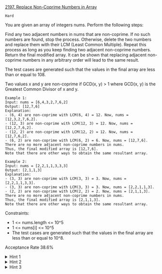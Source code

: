 [2197. Replace Non-Coprime Numbers in Array](https://leetcode.com/problems/replace-non-coprime-numbers-in-array)

`Hard`

You are given an array of integers nums. Perform the following steps:

Find any two adjacent numbers in nums that are non-coprime.
If no such numbers are found, stop the process.
Otherwise, delete the two numbers and replace them with their LCM (Least Common Multiple).
Repeat this process as long as you keep finding two adjacent non-coprime numbers.
Return the final modified array. It can be shown that replacing adjacent non-coprime numbers in any arbitrary order will lead to the same result.

The test cases are generated such that the values in the final array are less than or equal to 108.

Two values x and y are non-coprime if GCD(x, y) > 1 where GCD(x, y) is the Greatest Common Divisor of x and y.

```
Example 1:
Input: nums = [6,4,3,2,7,6,2]
Output: [12,7,6]
Explanation: 
- (6, 4) are non-coprime with LCM(6, 4) = 12. Now, nums = [12,3,2,7,6,2].
- (12, 3) are non-coprime with LCM(12, 3) = 12. Now, nums = [12,2,7,6,2].
- (12, 2) are non-coprime with LCM(12, 2) = 12. Now, nums = [12,7,6,2].
- (6, 2) are non-coprime with LCM(6, 2) = 6. Now, nums = [12,7,6].
There are no more adjacent non-coprime numbers in nums.
Thus, the final modified array is [12,7,6].
Note that there are other ways to obtain the same resultant array.

Example 2:
Input: nums = [2,2,1,1,3,3,3]
Output: [2,1,1,3]
Explanation: 
- (3, 3) are non-coprime with LCM(3, 3) = 3. Now, nums = [2,2,1,1,3,3].
- (3, 3) are non-coprime with LCM(3, 3) = 3. Now, nums = [2,2,1,1,3].
- (2, 2) are non-coprime with LCM(2, 2) = 2. Now, nums = [2,1,1,3].
There are no more adjacent non-coprime numbers in nums.
Thus, the final modified array is [2,1,1,3].
Note that there are other ways to obtain the same resultant array.
``` 

Constraints:

- 1 <= nums.length <= 10^5
- 1 <= nums[i] <= 10^5
- The test cases are generated such that the values in the final array are less than or equal to 10^8.

Acceptance Rate
38.6%

<details>
<summary>Hint 1</summary>

Notice that the order of merging two numbers into their LCM does not matter so we can greedily merge elements to its left if possible.

</details>
<details>
<summary>Hint 2</summary>

If a new value is formed, we should recursively check if it can be merged with the value to its left.

</details>
<details>
<summary>Hint 3</summary>

To simulate the merge efficiently, we can maintain a stack that stores processed elements. When we iterate through the array, we only compare with the top of the stack (which is the value to its left).

</details>